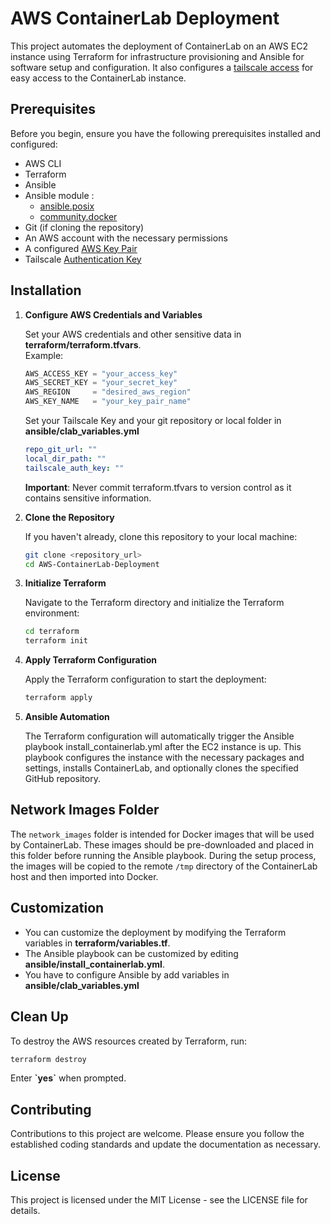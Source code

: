 # AWS ContainerLab Deployment

This project automates the deployment of ContainerLab on an AWS EC2 instance using Terraform for infrastructure provisioning and Ansible for software setup and configuration. It also configures a [tailscale access](https://tailscale.com) for easy access to the ContainerLab instance.

## Prerequisites

Before you begin, ensure you have the following prerequisites installed and configured:

- AWS CLI
- Terraform
- Ansible
- Ansible module :
  - [ansible.posix](https://galaxy.ansible.com/ui/repo/published/ansible/posix/)
  - [community.docker](https://docs.ansible.com/ansible/latest/collections/community/docker/docker_compose_module.html)
- Git (if cloning the repository)
- An AWS account with the necessary permissions
- A configured [AWS Key Pair](https://docs.aws.amazon.com/AWSEC2/latest/UserGuide/create-key-pairs.html)
- Tailscale [Authentication Key](https://tailscale.com/kb/1085/auth-keys)

## Installation

1. **Configure AWS Credentials and Variables**

    Set your AWS credentials and other sensitive data in **terraform/terraform.tfvars**.  
    Example:

    ```tfvars
    AWS_ACCESS_KEY = "your_access_key"
    AWS_SECRET_KEY = "your_secret_key"
    AWS_REGION     = "desired_aws_region"
    AWS_KEY_NAME   = "your_key_pair_name"
    ```

    Set your Tailscale Key and your git repository or local folder in **ansible/clab_variables.yml**

    ```yml
    repo_git_url: ""
    local_dir_path: ""
    tailscale_auth_key: ""
    ```

    **Important**: Never commit terraform.tfvars to version control as it contains sensitive information.

2. **Clone the Repository**

   If you haven't already, clone this repository to your local machine:

   ```bash
   git clone <repository_url>
   cd AWS-ContainerLab-Deployment
   ```

3. **Initialize Terraform**

    Navigate to the Terraform directory and initialize the Terraform environment:

    ```bash
    cd terraform
    terraform init
    ```

4. **Apply Terraform Configuration**

    Apply the Terraform configuration to start the deployment:

    ```bash
    terraform apply
    ```

5. **Ansible Automation**

    The Terraform configuration will automatically trigger the Ansible playbook install_containerlab.yml after the EC2 instance is up. This playbook configures the instance with the necessary packages and settings, installs ContainerLab, and optionally clones the specified GitHub repository.

## Network Images Folder

The `network_images` folder is intended for Docker images that will be used by ContainerLab. These images should be pre-downloaded and placed in this folder before running the Ansible playbook. During the setup process, the images will be copied to the remote `/tmp` directory of the ContainerLab host and then imported into Docker.

## Customization

- You can customize the deployment by modifying the Terraform variables in **terraform/variables.tf**.
- The Ansible playbook can be customized by editing **ansible/install_containerlab.yml**.
- You have to configure Ansible by add variables in **ansible/clab_variables.yml**

## Clean Up

To destroy the AWS resources created by Terraform, run:

```bash
terraform destroy
```

Enter **\`yes\`** when prompted.

## Contributing

Contributions to this project are welcome. Please ensure you follow the established coding standards and update the documentation as necessary.

## License

This project is licensed under the MIT License - see the LICENSE file for details.
